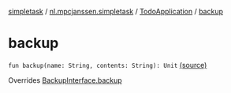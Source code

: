 [simpletask](../../index.md) / [nl.mpcjanssen.simpletask](../index.md) / [TodoApplication](index.md) / [backup](.)

# backup

`fun backup(name: String, contents: String): Unit` [(source)](https://github.com/mpcjanssen/simpletask-android/blob/master/src/main/java/nl/mpcjanssen/simpletask/TodoApplication.kt#L216)

Overrides [BackupInterface.backup](../../nl.mpcjanssen.simpletask.remote/-backup-interface/backup.md)


